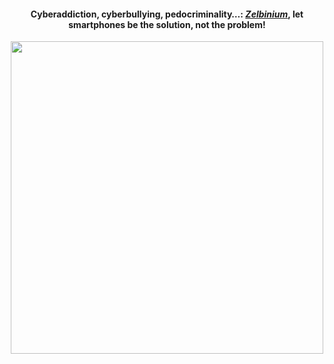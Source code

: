 <h4 align="center">Cyberaddiction, cyberbullying, pedocriminality…: <a href="https://zelbinium.q37.info/" target="_blank"><em>Zelbinium</em></a>, let smartphones be the solution, not the problem!</h4>

<p align="center">
  <img width="500" src="https://github.com/epeios-q37/epeios-q37/assets/22625704/cbac54aa-fa0d-436d-8228-32ae16e4734b">
</p>

<!--
**epeios-q37/epeios-q37** is a ✨ _special_ ✨ repository because its `README.md` (this file) appears on your GitHub profile.

Here are some ideas to get you started:

- 🔭 I’m currently working on ...
- 🌱 I’m currently learning ...
- 👯 I’m looking to collaborate on ...
- 🤔 I’m looking for help with ...
- 💬 Ask me about ...
- 📫 How to reach me: ...
- 😄 Pronouns: ...
- ⚡ Fun fact: ...
-->
